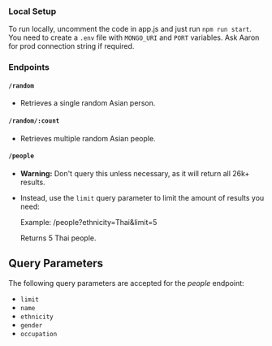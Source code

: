 ### Local Setup

To run locally, uncomment the code in app.js and just run `npm run start`. You need to create a `.env` file with `MONGO_URI` and `PORT` variables. Ask Aaron for prod connection string if required.

### Endpoints

#### `/random`

- Retrieves a single random Asian person.

#### `/random/:count`

- Retrieves multiple random Asian people.

#### `/people`

- **Warning:** Don't query this unless necessary, as it will return all 26k+ results.
- Instead, use the `limit` query parameter to limit the amount of results you need:

  Example: /people?ethnicity=Thai&limit=5

  Returns 5 Thai people.

## Query Parameters

The following query parameters are accepted for the _people_ endpoint:

- `limit`
- `name`
- `ethnicity`
- `gender`
- `occupation`
